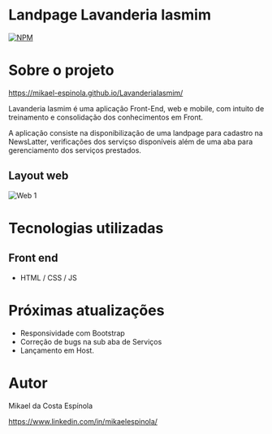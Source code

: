 # Landpage Lavanderia Iasmim 
[![NPM](https://img.shields.io/npm/l/react)](https://github.com/mikael-espinola/LavanderiaIasmim/blob/main/LICENCE) 

# Sobre o projeto

https://mikael-espinola.github.io/LavanderiaIasmim/

Lavanderia Iasmim é uma aplicação Front-End, web e mobile, com intuito de treinamento e consolidação dos conhecimentos em Front.

A aplicação consiste na disponibilização de uma landpage para cadastro na NewsLatter, verificações dos serviçso disponíveis além de uma aba para gerenciamento dos serviços prestados. 

## Layout web
![Web 1](https://github.com/mikael-espinola/arquivosreadme/blob/main/img-LI-2-0/print-1-landpage.png)

# Tecnologias utilizadas
## Front end
- HTML / CSS / JS

# Próximas atualizações

+ Responsividade com Bootstrap
+ Correção de bugs na sub aba de Serviços
+ Lançamento em Host.




# Autor

Mikael da Costa Espínola

https://www.linkedin.com/in/mikaelespinola/
